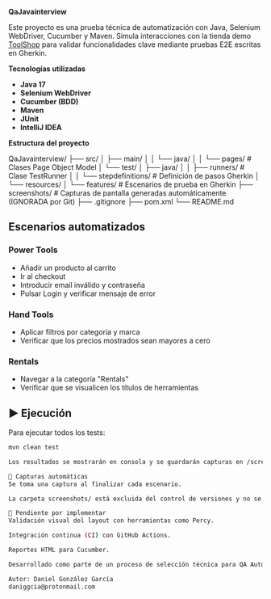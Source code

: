 **QaJavainterview**

Este proyecto es una prueba técnica de automatización con Java, Selenium WebDriver, Cucumber y Maven. 
Simula interacciones con la tienda demo [ToolShop](https://practicesoftwaretesting.com/) para validar 
funcionalidades clave mediante pruebas E2E escritas en Gherkin.

**Tecnologías utilizadas**

- **Java 17**
- **Selenium WebDriver**
- **Cucumber (BDD)**
- **Maven**
- **JUnit**
- **IntelliJ IDEA**

**Estructura del proyecto**

QaJavainterview/
├── src/
│ ├── main/
│ │ └── java/
│ │ └── pages/ # Clases Page Object Model
│ └── test/
│ ├── java/
│ │ ├── runners/ # Clase TestRunner
│ │ └── stepdefinitions/ # Definición de pasos Gherkin
│ └── resources/
│ └── features/ # Escenarios de prueba en Gherkin
├── screenshots/ # Capturas de pantalla generadas automáticamente (IGNORADA por Git)
├── .gitignore
├── pom.xml
└── README.md

##  Escenarios automatizados

###  Power Tools
- Añadir un producto al carrito
- Ir al checkout
- Introducir email inválido y contraseña
- Pulsar Login y verificar mensaje de error

###  Hand Tools
- Aplicar filtros por categoría y marca
- Verificar que los precios mostrados sean mayores a cero

###  Rentals
- Navegar a la categoría "Rentals"
- Verificar que se visualicen los títulos de herramientas

## ▶ Ejecución

Para ejecutar todos los tests:

```bash
mvn clean test

Los resultados se mostrarán en consola y se guardarán capturas en /screenshots.

📸 Capturas automáticas
Se toma una captura al finalizar cada escenario.

La carpeta screenshots/ está excluida del control de versiones y no se sube a GitHub (ver .gitignore).

🚧 Pendiente por implementar
Validación visual del layout con herramientas como Percy.

Integración continua (CI) con GitHub Actions.

Reportes HTML para Cucumber.

Desarrollado como parte de un proceso de selección técnica para QA Automation.

Autor: Daniel González García
daniggcia@protonmail.com
